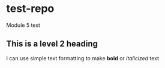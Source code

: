 # test-repo
Module 5 test 
## This is a level 2 heading 
I can use simple text formatting to make **bold** or *italicized* text
